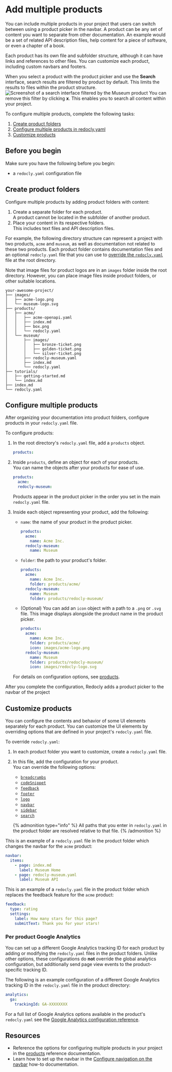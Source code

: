 # Add multiple products

You can include multiple products in your project that users can switch between using a product picker in the navbar.
A product can be any set of content you want to separate from other documentation.
An example would be a set of related API description files, help content for a piece of software, or even a chapter of a book.

Each product has its own file and subfolder structure, although it can have links and references to other files.
You can customize each product, including custom navbars and footers.

When you select a product with the product picker and use the **Search** interface, search results are filtered by product by default.
This limits the results to files within the product structure.
![Screenshot of a search interface filtered by the Museum product](./images/search-filtered-by-product.png)
You can remove this filter by clicking **x**.
This enables you to search all content within your project.

To configure multiple products, complete the following tasks:
<!-- no toc -->
1. [Create product folders](#create-product-folders)
2. [Configure multiple products in redocly.yaml](#configure-multiple-products)
3. [Customize products](#customize-products)

## Before you begin

Make sure you have the following before you begin:

-  a `redocly.yaml` configuration file

## Create product folders

Configure multiple products by adding product folders with content:

1. Create a separate folder for each product. \
   A product cannot be located in the subfolder of another product.
2. Place your content in its respective folders. \
   This includes text files and API description files.

For example, the following directory structure can represent a project with two products, `acme` and `museum`, as well as documentation not related to these two products.
Each product folder contains documentation files and an optional `redocly.yaml` file that you can use to [override the `redocly.yaml`](#customize-products) file at the root directory.

Note that image files for product logos are in an `images` folder inside the root directory.
However, you can place image files inside product folders, or other suitable locations.

```treeview
your-awesome-project/
├── images/
│   ├── acme-logo.png
│   └── museum-logo.svg
├── products/
│   ├── acme/
│   │   ├── acme-openapi.yaml
│   │   ├── index.md
│   │   ├── box.png
│   │   └── redocly.yaml
│   └── museum/
│       ├── images/
│       │   ├── bronze-ticket.png 
│       │   ├── golden-ticket.png
│       │   └── silver-ticket.png
│       ├── redocly-museum.yaml
│       ├── index.md
│       └── redocly.yaml
├── tutorials/
│   ├── getting-started.md
│   └── index.md
├── index.md
└── redocly.yaml
```

## Configure multiple products

After organizing your documentation into product folders, configure products in your `redocly.yaml` file.

To configure products:

1. In the root directory's `redocly.yaml` file, add a `products` object.
    ```yaml
    products:
    ```
2. Inside `products`, define an object for each of your products.\
    You can name the objects after your products for ease of use.
    ```yaml
    products:
      acme:
      redocly-museum:
    ```
    Products appear in the product picker in the order you set in the main `redocly.yaml` file.
3. Inside each object representing your product, add the following:
  
    - `name`: the name of your product in the product picker.
      ```yaml
      products:
        acme:
          name: Acme Inc.
        redocly-museum:
          name: Museum
      ```
    - `folder`: the path to your product's folder.
      ```yaml
      products:
        acme:
          name: Acme Inc.
          folder: products/acme/
        redocly-museum:
          name: Museum
          folder: products/redocly-museum/
      ```
    - (Optional) You can add an `icon` object with a path to a `.png` or `.svg` file. This image displays alongside the product name in the product picker.
      ```yaml
      products:
        acme:
          name: Acme Inc.
          folder: products/acme/
          icon: images/acme-logo.png
        redocly-museum:
          name: Museum
          folder: products/redocly-museum/
          icon: images/redocly-logo.svg
      ```
  
    For details on configuration options, see [products](../../config/products.md).

After you complete the configuration, Redocly adds a product picker to the navbar of the project

## Customize products

You can configure the contents and behavior of some UI elements separately for each product.
You can customize the UI elements by overriding options that are defined in your project's `redocly.yaml` file.

To override `redocly.yaml`:

1. In each product folder you want to customize, create a `redocly.yaml` file.
2. In this file, add the configuration for your product. \
    You can override the following options:

    - [`breadcrumbs`](../../config/breadcrumbs.md)
    - [`codeSnippet`](../../config/code-snippet.md)
    - [`feedback`](../../config/feedback.md)
    - [`footer`](../../config/footer.md)
    - [`logo`](../../config/logo.md)
    - [`navbar`](../../config/navbar.md)
    - [`sidebar`](../../config/sidebar.md)
    - [`search`](../../config/search.md)
  
    {% admonition type="info" %}
    All paths that you enter in `redocly.yaml` in the product folder are resolved relative to that file.
    {% /admonition %}

This is an example of a `redocly.yaml` file in the product folder which changes the navbar for the `acme` product:

```yaml {% title="products/acme/redocly.yaml" %}
navbar:
  items:
    - page: index.md
      label: Museum Home
    - page: redocly-museum.yaml
      label: Museum API
```

This is an example of a `redocly.yaml` file in the product folder which replaces the feedback feature for the `acme` product:

```yaml {% title="products/acme/redocly.yaml" %}
feedback:
  type: rating
  settings:
    label: How many stars for this page?
    submitText: Thank you for your stars!
```

### Per product Google Analytics

You can set up a different Google Analytics tracking ID for each product by adding or modifying the `redocly.yaml` files in the product folders.
Unlike other options, these configurations do **not** override the global analytics configuration, but additionally send page view events to the product-specific tracking ID.

The following is an example configuration of a different Google Analytics tracking ID in the `redocly.yaml` file in the product directory:

```yaml {% title="products/acme/redocly.yaml" %}
analytics:
  ga:
    trackingId: GA-XXXXXXXX
```

For a full list of Google Analytics options available in the product's `redocly.yaml` see the [Google Analytics configuration reference](../../config/analytics/google.md).

## Resources

- Reference the options for configuring multiple products in your project in the [products](../../config/products.md) reference documentation.
- Learn how to set up the navbar in the [Configure navigation on the navbar](../how-to/configure-nav/navbar.md) how-to documentation.

